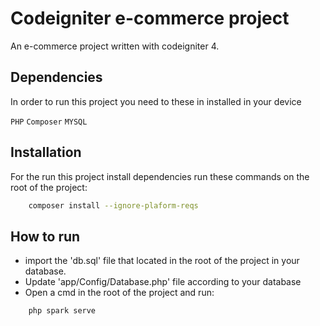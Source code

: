 
# Codeigniter e-commerce project

An e-commerce project written with codeigniter 4.


## Dependencies

In order to run this project you need to these in installed in your device

`PHP` `Composer` `MYSQL`

  
## Installation 

For the run this project install dependencies run these commands on the root of the project:

```bash 
    composer install --ignore-plaform-reqs
```
    
## How to run

- import the 'db.sql' file that located in the root of the project in your database.
- Update 'app/Config/Database.php' file according to your database
- Open a cmd in the root of the project and run:
```bash
    php spark serve
```

  
